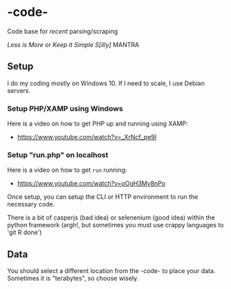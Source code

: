 # -code-
Code base for *recent* parsing/scraping

*Less is More* or *Keep it Simple S[illy]* MANTRA

## Setup

I do my coding mostly on Windows 10.  If I need to scale, I use Debian servers.

### Setup PHP/XAMP using Windows

Here is a video on how to get PHP up and running using XAMP:

- <https://www.youtube.com/watch?v=_XrNcf_pe9I>

### Setup "run.php" on localhost

Here is a video on how to get `run` running:

- <https://www.youtube.com/watch?v=oOgH3Mv8nPo>

Once setup, you can setup the CLI or HTTP environment to run the necessary code.

There is a bit of casperjs (bad idea) or selenenium (good idea) within the python framework (argh!, but sometimes you must use crappy languages to 'git R done')

## Data

You should select a different location from the -code- to place your data.  Sometimes it is "terabytes", so choose wisely.

